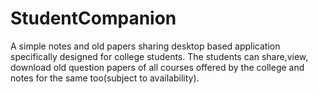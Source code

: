 # StudentCompanion
A simple notes and old papers sharing desktop based application specifically designed for college students. The students can share,view, download old question papers of all courses offered by the college and notes for the same too(subject to availability). 
